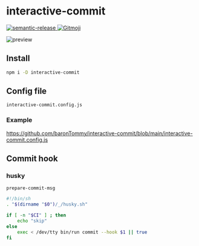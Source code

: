 # interactive-commit

<p>
  <a href="https://semantic-release.gitbook.io/semantic-release/">
    <img alt="semantic-release" src="https://img.shields.io/badge/%20%20%F0%9F%93%A6%F0%9F%9A%80-semantic--release-e10079.svg">
  </a>
  <a href="https://gitmoji.dev">
    <img src="https://img.shields.io/badge/gitmoji-%20😜%20😍-FFDD67.svg?style=flat-square" alt="Gitmoji">
  </a>
</p>

![preview](https://github.com/baronTommy/interactive-commit/blob/main/media/eyeCatch.gif)

## Install

```bash
npm i -D interactive-commit
```

## Config file

`interactive-commit.config.js`

### Example

https://github.com/baronTommy/interactive-commit/blob/main/interactive-commit.config.js

## Commit hook

### husky

`prepare-commit-msg`

```bash
#!/bin/sh
. "$(dirname "$0")/_/husky.sh"

if [ -n "$CI" ] ; then
    echo "skip"
else
    exec < /dev/tty bin/run commit --hook $1 || true
fi
```
